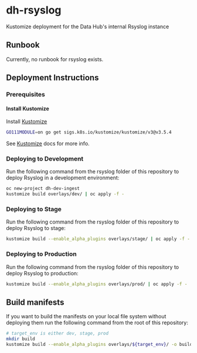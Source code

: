 # dh-rsyslog

Kustomize deployment for the Data Hub's internal Rsyslog instance

## Runbook

Currently, no runbook for rsyslog exists.

## Deployment Instructions

### Prerequisites

#### Install Kustomize

Install [Kustomize](https://github.com/kubernetes-sigs/kustomize/blob/master/docs/INSTALL.md)

```bash
GO111MODULE=on go get sigs.k8s.io/kustomize/kustomize/v3@v3.5.4
```

See [Kustomize](https://github.com/kubernetes-sigs/kustomize/tree/master/docs)
docs for more info.

### Deploying to Development

Run the following command from the rsyslog folder of this repository to deploy
Rsyslog in a development environment:

```bash
oc new-project dh-dev-ingest
kustomize build overlays/dev/ | oc apply -f -
```

### Deploying to Stage

Run the following command from the rsyslog folder of this repository to deploy
Rsyslog to stage:

```bash
kustomize build --enable_alpha_plugins overlays/stage/ | oc apply -f -
```

### Deploying to Production

Run the following command from the rsyslog folder of this repository to deploy
Rsyslog to production:

```bash
kustomize build --enable_alpha_plugins overlays/prod/ | oc apply -f -
```

## Build manifests

If you want to build the manifests on your local file system without deploying
them run the following command from the root of this repository:

```bash
# target_env is either dev, stage, prod
mkdir build
kustomize build --enable_alpha_plugins overlays/${target_env}/ -o build/
```
